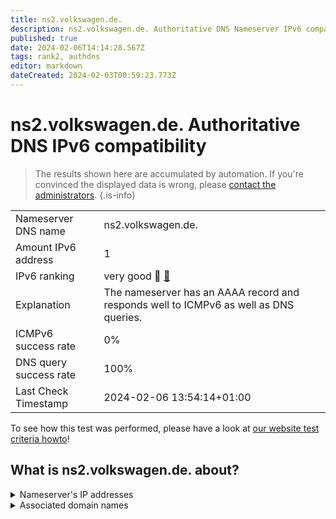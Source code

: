 ```yaml
---
title: ns2.volkswagen.de.
description: ns2.volkswagen.de. Authoritative DNS Nameserver IPv6 compatibility
published: true
date: 2024-02-06T14:14:28.567Z
tags: rank2, authdns
editor: markdown
dateCreated: 2024-02-03T00:59:23.773Z
---
```


# ns2.volkswagen.de. Authoritative DNS IPv6 compatibility

> The results shown here are accumulated by automation. If you're convinced the displayed data is wrong, please [contact the administrators](/howto/chat). 
{.is-info}




|   |   |
| - | - |
| Nameserver DNS name | ns2.volkswagen.de.
| Amount IPv6 address | 1
| IPv6 ranking | very good :2nd_place_medal: [🔗](/howto/ranking) |
| Explanation | The nameserver has an AAAA record and responds well to ICMPv6 as well as DNS queries. |
| ICMPv6 success rate | 0%|
| DNS query success rate | 100% |
| Last Check Timestamp | 2024-02-06 13:54:14+01:00 |

To see how this test was performed, please have a look at [our website test criteria howto](/howto/testcriteria/authdns)!


## What is ns2.volkswagen.de. about?




<details>
<summary>Nameserver's IP addresses</summary>

2a01:4dc0:4:200::1401

</details>



<details>
<summary>Associated domain names</summary>

www.volkswagen-group.com

</details>

